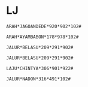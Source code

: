 # LJ

```
ARAH*JAGOANDEDE*920*902*102#
```

```
ARAH*AYAMBABON*178*978*102#
```

```
JALUR*BELASU*209*291*902#
```

```
JALUR*BELASU*209*291*902#
```

```
LAJU*CHINTYA*306*901*922#
```


```
JALUR*NADON*316*491*102#
```
